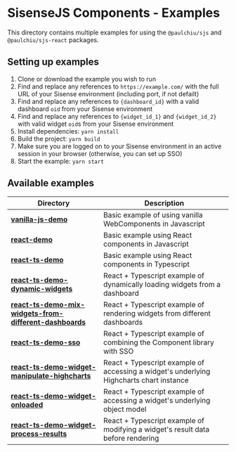 # SisenseJS Components - Examples

This directory contains multiple examples for using the `@paulchiu/sjs` and `@paulchiu/sjs-react` packages.

## Setting up examples

1. Clone or download the example you wish to run
1. Find and replace any references to `https://example.com/` with the full URL of your Sisense environment (including port, if not defailt)
1. Find and replace any references to `{dashboard_id}` with a valid dashboard `oid` from your Sisense environment
1. Find and replace any references to `{widget_id_1}` and `{widget_id_2}` with valid widget `oid`s from your Sisense environment
1. Install dependencies: `yarn install`
1. Build the project: `yarn build`
1. Make sure you are logged on to your Sisense environment in an active session in your browser (otherwise, you can set up SSO)
1. Start the example: `yarn start`

## Available examples

| Directory                                                                                                                          | Description                                                                             |
| ---------------------------------------------------------------------------------------------------------------------------------- | --------------------------------------------------------------------------------------- |
| **[vanilla-js-demo](/vanilla-js-demo/)**                                                                         | Basic example of using vanilla WebComponents in Javascript                              |
| **[react-demo](/react-demo/)**                                                                                   | Basic example using React components in Javascript                                      |
| **[react-ts-demo](/react-ts-demo/)**                                                                             | Basic example using React components in Typescript                                      |
| **[react-ts-demo-dynamic-widgets](/react-ts-demo-dynamic-widgets/)**                                             | React + Typescript example of dynamically loading widgets from a dashboard              |
| **[react-ts-demo-mix-widgets-from-different-dashboards](/react-ts-demo-mix-widgets-from-different-dashboards/)** | React + Typescript example of rendering widgets from different dashboards               |
| **[react-ts-demo-sso](/react-ts-demo-sso/)**                                                                     | React + Typescript example of combining the Component library with SSO                  |
| **[react-ts-demo-widget-manipulate-highcharts](/react-ts-demo-widget-manipulate-highcharts/)**                   | React + Typescript example of accessing a widget's underlying Highcharts chart instance |
| **[react-ts-demo-widget-onloaded](/react-ts-demo-widget-onloaded/)**                                             | React + Typescript example of accessing a widget's underlying object model              |
| **[react-ts-demo-widget-process-results](/react-ts-demo-widget-process-results/)**                               | React + Typescript example of modifying a widget's result data before rendering         |
